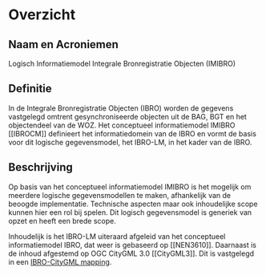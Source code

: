 # Overzicht

## Naam en Acroniemen

Logisch Informatiemodel Integrale Bronregistratie Objecten (IMIBRO)

## Definitie

In de Integrale Bronregistratie Objecten (IBRO) worden de gegevens vastgelegd omtrent gesynchroniseerde objecten uit de BAG, BGT en het objectendeel van de WOZ. Het conceptueel informatiemodel IMIBRO [[IBROCM]] definieert het informatiedomein van de IBRO en vormt de basis voor dit logische gegevensmodel, het IBRO-LM, in het kader van de IBRO.


## Beschrijving

Op basis van het conceptueel informatiemodel IMIBRO is het mogelijk om meerdere logische gegevensmodellen te maken, afhankelijk van de beoogde implementatie. Technische aspecten maar ook inhoudelijke scope kunnen hier een rol bij spelen. Dit logisch gegevensmodel is generiek van opzet en heeft een brede scope. 

Inhoudelijk is het IBRO-LM uiteraard afgeleid van het conceptueel informatiemodel IBRO, dat weer is gebaseerd op [[NEN3610]]. Daarnaast is de inhoud afgestemd op OGC CityGML 3.0 [[CityGML3]]. Dit is vastgelegd in een [IBRO-CityGML mapping](./citygml-mapping.md).

